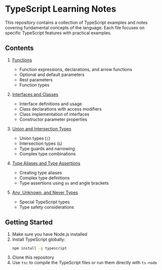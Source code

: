 # TypeScript Learning Notes

This repository contains a collection of TypeScript examples and notes covering fundamental concepts of the language. Each file focuses on specific TypeScript features with practical examples.

## Contents

1. [Functions](https://github.com/fx-biocoder/typescript-notes/blob/main/01%20-%20Functions.ts)
   - Function expressions, declarations, and arrow functions
   - Optional and default parameters
   - Rest parameters
   - Function types

2. [Interfaces and Classes](https://github.com/fx-biocoder/typescript-notes/blob/main/02%20-%20Interfaces%20and%20classes.ts)
   - Interface definitions and usage
   - Class declarations with access modifiers
   - Class implementation of interfaces
   - Constructor parameter properties

3. [Union and Intersection Types](https://github.com/fx-biocoder/typescript-notes/blob/main/03%20-%20Union%20and%20intersection%20types.ts)
   - Union types (`|`)
   - Intersection types (`&`)
   - Type guards and narrowing
   - Complex type combinations

4. [Type Aliases and Type Assertions](https://github.com/fx-biocoder/typescript-notes/blob/main/04%20-%20Type%20aliases%20and%20type%20assertions.ts)
   - Creating type aliases
   - Complex type definitions
   - Type assertions using `as` and angle brackets

5. [Any, Unknown, and Never Types](https://github.com/fx-biocoder/typescript-notes/blob/main/05%20-%20Any%2C%20unknown%2C%20and%20never%20types.ts)
   - Special TypeScript types
   - Type safety considerations

## Getting Started

1. Make sure you have Node.js installed
2. Install TypeScript globally:
   ```bash
   npm install -g typescript
   ```
3. Clone this repository
4. Use `tsc` to compile the TypeScript files or run them directly with `ts-node`

